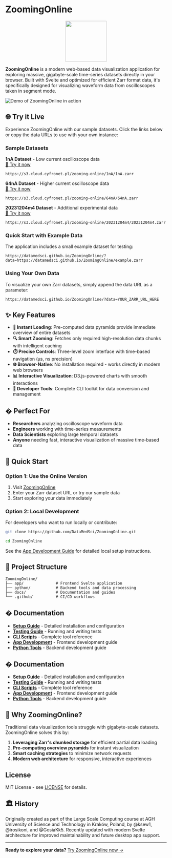 # ZoomingOnline

<p align="center">
<picture>
<source media="(prefers-color-scheme: dark)" srcset="./docs/assets/logo-dark.svg">
<img width="128" height="128" src="./docs/assets/logo-light.svg">
</picture>
</p>

**ZoomingOnline** is a modern web-based data visualization application for exploring massive, gigabyte-scale time-series datasets directly in your browser. Built with Svelte and optimized for efficient Zarr format data, it's specifically designed for visualizing waveform data from oscilloscopes taken in segment mode.

![Demo of ZoomingOnline in action](./docs/assets/demo.gif)

## 🌐 Try it Live

Experience ZoomingOnline with our sample datasets. Click the links below or copy the data URLs to use with your own instance:

### Sample Datasets

**1nA Dataset** - Low current oscilloscope data  
[🔗 Try it now](https://datamedsci.github.io/ZoomingOnline/?data=https://s3.cloud.cyfronet.pl/zooming-online/1nA/1nA.zarr)
```
https://s3.cloud.cyfronet.pl/zooming-online/1nA/1nA.zarr
```

**64nA Dataset** - Higher current oscilloscope data  
[🔗 Try it now](https://datamedsci.github.io/ZoomingOnline/?data=https://s3.cloud.cyfronet.pl/zooming-online/64nA/64nA.zarr)
```
https://s3.cloud.cyfronet.pl/zooming-online/64nA/64nA.zarr
```

**20231204m4 Dataset** - Additional experimental data  
[🔗 Try it now](https://datamedsci.github.io/ZoomingOnline/?data=https://s3.cloud.cyfronet.pl/zooming-online/20231204m4/20231204m4.zarr)
```
https://s3.cloud.cyfronet.pl/zooming-online/20231204m4/20231204m4.zarr
```

### Quick Start with Example Data

The application includes a small example dataset for testing:

```
https://datamedsci.github.io/ZoomingOnline/?data=https://datamedsci.github.io/ZoomingOnline/example.zarr
```

### Using Your Own Data

To visualize your own Zarr datasets, simply append the data URL as a parameter:

```
https://datamedsci.github.io/ZoomingOnline/?data=YOUR_ZARR_URL_HERE
```

## ✨ Key Features

- **🚀 Instant Loading**: Pre-computed data pyramids provide immediate overview of entire datasets
- **🔍 Smart Zooming**: Fetches only required high-resolution data chunks with intelligent caching
- **⏱️ Precise Controls**: Three-level zoom interface with time-based navigation (µs, ns precision)
- **🌐 Browser-Native**: No installation required - works directly in modern web browsers
- **📊 Interactive Visualization**: D3.js-powered charts with smooth interactions
- **🔧 Developer Tools**: Complete CLI toolkit for data conversion and management

## � Perfect For

- **Researchers** analyzing oscilloscope waveform data
- **Engineers** working with time-series measurements
- **Data Scientists** exploring large temporal datasets
- **Anyone** needing fast, interactive visualization of massive time-based data

## 🚀 Quick Start

### Option 1: Use the Online Version
1. Visit [ZoomingOnline](https://datamedsci.github.io/ZoomingOnline/)
2. Enter your Zarr dataset URL or try our sample data
3. Start exploring your data immediately

### Option 2: Local Development
For developers who want to run locally or contribute:

```bash
git clone https://github.com/DataMedSci/ZoomingOnline.git
```

```bash
cd ZoomingOnline
```

See the [App Development Guide](app/) for detailed local setup instructions.

## 📁 Project Structure

```
ZoomingOnline/
├── app/              # Frontend Svelte application
├── python/           # Backend tools and data processing
├── docs/             # Documentation and guides
└── .github/          # CI/CD workflows
```

## � Documentation

- **[Setup Guide](docs/setup.md)** - Detailed installation and configuration
- **[Testing Guide](docs/testing.md)** - Running and writing tests
- **[CLI Scripts](docs/scripts.md)** - Complete tool reference
- **[App Development](app/)** - Frontend development guide
- **[Python Tools](python/)** - Backend development guide

## � Documentation

- **[Setup Guide](docs/setup.md)** - Detailed installation and configuration
- **[Testing Guide](docs/testing.md)** - Running and writing tests
- **[CLI Scripts](docs/scripts.md)** - Complete tool reference
- **[App Development](app/)** - Frontend development guide
- **[Python Tools](python/)** - Backend development guide

## 🌟 Why ZoomingOnline?

Traditional data visualization tools struggle with gigabyte-scale datasets. ZoomingOnline solves this by:

1. **Leveraging Zarr's chunked storage** for efficient partial data loading
2. **Pre-computing overview pyramids** for instant visualization
3. **Smart caching strategies** to minimize network requests
4. **Modern web architecture** for responsive, interactive experiences

##  License

MIT License - see [LICENSE](LICENSE) for details.

## 🏛️ History

Originally created as part of the Large Scale Computing course at AGH University of Science and Technology in Kraków, Poland, by @ksew1, @irosikoni, and @GosiaKk5. Recently updated with modern Svelte architecture for improved maintainability and future desktop app support.

---

**Ready to explore your data?** [Try ZoomingOnline now →](https://datamedsci.github.io/ZoomingOnline/)
